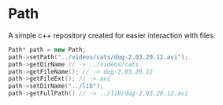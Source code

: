 # Path
A simple c++ repository created for easier interaction with files.

```c++
Path* path = new Path;
path->setPath("../videos/cats/dog-2.03.20.12.avi");
path->getDirName // -> ../videos/cats
path->getFileName(); // -> dog-2.03.20.12
path->getFileExt(); // -> avi
path->setDirName("../lib");
path->getFullPath() // -> ../lib/dog-2.03.20.12.avi
```
